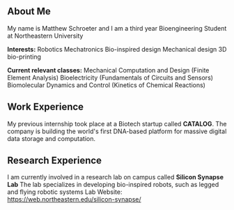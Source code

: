## About Me
My name is Matthew Schroeter and I am a third year Bioengineering Student at Northeastern University

**Interests:**
Robotics
Mechatronics
Bio-inspired design
Mechanical design
3D bio-printing

**Current relevant classes:**
Mechanical Computation and Design (Finite Element Analysis)
Bioelectricity (Fundamentals of Circuits and Sensors)
Biomolecular Dynamics and Control (Kinetics of Chemical Reactions)

## Work Experience
My previous internship took place at a Biotech startup called **CATALOG**. The company is building the world's first DNA-based platform for massive digital data storage and computation.

## Research Experience
I am currently involved in a research lab on campus called **Silicon Synapse Lab**
The lab specializes in developing bio-inspired robots, such as legged and flying robotic systems
Lab Website: https://web.northeastern.edu/silicon-synapse/


